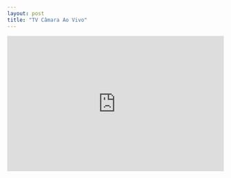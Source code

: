 ```yaml
---
layout: post
title: "TV Câmara Ao Vivo"
---
```


<iframe width="100%" height="315" src="https://www.youtube.com/embed/V-u2jD7W3yU" frameborder="0" allowfullscreen></iframe>
